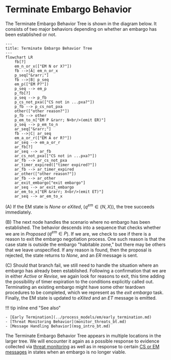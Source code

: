 # Terminate Embargo Behavior

The Terminate Embargo Behavior Tree is shown in the diagram below.
It consists of two major behaviors depending on whether an embargo has been established or not.

```mermaid
---
title: Terminate Embargo Behavior Tree
---
flowchart LR
    fb[?]
    em_n_or_x(["EM N or X?"])
    fb -->|A| em_n_or_x
    p_seq["&rarr;"]
    fb -->|B| p_seq
    em_p(["EM P?"])
    p_seq --> em_p
    p_fb[?]
    p_seq --> p_fb
    p_cs_not_pxa(["CS not in ...pxa?"])
    p_fb --> p_cs_not_pxa
    other(["other reason?"])
    p_fb --> other
    p_em_to_n["EM P &rarr; N<br/>(emit ER)"]
    p_seq --> p_em_to_n
    ar_seq["&rarr;"]
    fb -->|C| ar_seq
    em_a_or_r(["EM A or R?"])
    ar_seq --> em_a_or_r
    ar_fb[?]
    ar_seq --> ar_fb
    ar_cs_not_pxa(["CS not in ...pxa?"])
    ar_fb --> ar_cs_not_pxa
    ar_timer_expired(["timer expired?"])
    ar_fb --> ar_timer_expired
    ar_other(["other reason?"])
    ar_fb --> ar_other
    ar_exit_embargo["exit embargo"]
    ar_seq --> ar_exit_embargo
    ar_em_to_x["EM &rarr; X<br/>(emit ET)"]
    ar_seq --> ar_em_to_x
```

(A) If the EM state is *None* or *eXited*, ($q^{em} \in \{N{,}X\}$), the tree succeeds immediately.

(B) The next node handles the scenario where no embargo has been established.
The behavior descends into a sequence that checks whether we are in $Proposed$ ($q^{em} \in P$).
If we are, we check to see if there is a reason to exit the embargo negotiation process.
One such reason is that the case state is outside the embargo "habitable zone," but there may be others that we leave
unspecified.
If any reason is found, then the proposal is rejected, the state returns to *None*, and an $ER$ message is sent.

(C) Should that branch fail, we still need to handle the situation where an embargo has already been established.
Following a confirmation that we are in either *Active* or *Revise*, we again look for reasons to exit, this time
adding the possibility of timer expiration to the conditions explicitly called out.
Terminating an existing embargo might have some other teardown procedures to be completed, which we represent as the
*exit embargo* task.
Finally, the EM state is updated to *eXited* and an $ET$ message is emitted.

!!! tip inline end "See also"

    - [Early Termination](../process_models/em/early_termination.md)
    - [Threat Monitoring Behavior](monitor_threats_bt.md)
    - [Message Handling Behavior](msg_intro_bt.md)

The Terminate Embargo Behavior Tree appears in multiple locations in the
larger tree.
We will encounter it again as a possible response to evidence collected via
[threat monitoring](monitor_threats_bt.md)
as well as in response to certain [CS or EM messages](msg_intro_bt.md)
in states when an embargo is no longer viable.
